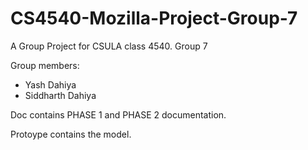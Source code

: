 # CS4540-Mozilla-Project-Group-7
A Group Project for CSULA class 4540. Group 7

Group members:
- Yash Dahiya
- Siddharth Dahiya


Doc contains PHASE 1 and PHASE 2 documentation.


Protoype contains the model.
